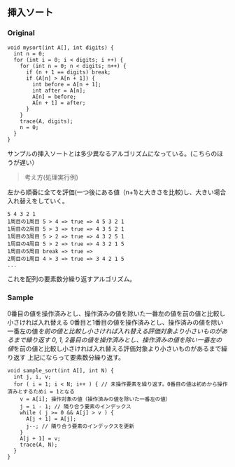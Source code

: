 ## 挿入ソート
### Original
```
void mysort(int A[], int digits) {
  int n = 0;
  for (int i = 0; i < digits; i ++) {
    for (int n = 0; n < digits; n++) {
      if (n + 1 == digits) break;
      if (A[n] > A[n + 1]) {
        int before = A[n + 1];
        int after = A[n];
        A[n] = before;
        A[n + 1] = after;
      }
    }
    trace(A, digits);
    n = 0;
  }
}
```

サンプルの挿入ソートとは多少異なるアルゴリズムになっている。(こちらのほうが遅い）

> 考え方(処理実行例)

左から順番に全てを評価(一つ後にある値（n+1)と大きさを比較)し、大きい場合入れ替えをしていく。

```
5 4 3 2 1
1周目の1周目 5 > 4 => true => 4 5 3 2 1
1周目の2周目 5 > 3 => true => 4 3 5 2 1
1周目の3周目 5 > 2 => true => 4 3 2 5 1
1周目の4周目 5 > 2 => true => 4 3 2 1 5
1周目の5周目 break => true =>
2周目の1周目 4 > 3 => true => 3 4 2 1 5
...
```
これを配列の要素数分繰り返すアルゴリズム。

### Sample
0番目の値を操作済みとし、操作済みの値を除いた一番左の値を前の値と比較し小さければ入れ替える
0番目と1番目の値を操作済みとし、操作済みの値を除い一番左の値*を前の値と比較し小さければ入れ替える評価対象より小さいものがあるまで繰り返す
0, 1, 2番目の値を操作済みとし、操作済みの値を除い一番左の値*を前の値と比較し小さければ入れ替える評価対象より小さいものがあるまで繰り返す
上記にならって要素数分繰り返す。

```
void sample_sort(int A[], int N) {
  int j, i, v;
  for ( i = 1; i < N; i++ ) { // 未操作要素を繰り返す。0番目の値は初めから操作済みとするためi = 1となる
    v = A[i]; 操作対象の値（操作済みの値を除いた一番左の値）
    j = i - 1; // 隣り合う要素のインデックス
    while ( j >= 0 && A[j] > v ) {
      A[j + 1] = A[j];
      j--; // 隣り合う要素のインデックスを更新
    }
    A[j + 1] = v;
    trace(A, N);
  }
}
```

